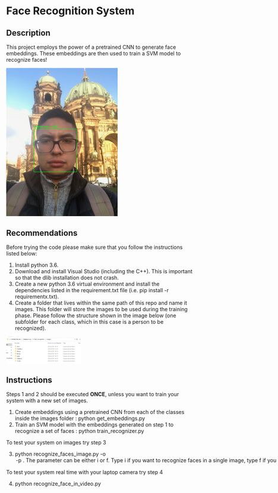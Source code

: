 # Face Recognition System

## Description
This project employs the power of a pretrained CNN to generate face embeddings. These embeddings are then used to train a SVM model to recognize faces!

 <img src="explanation/xd.png" width="300"/>



## Recommendations

Before trying the code please make sure that you follow the instructions listed below:

1. Install python 3.6.
2. Download and install Visual Studio (including the C++). This is important so that the dlib installation does not crash.
3. Create a new python 3.6 virtual environment and install the dependencies listed in the requirement.txt file (i.e. pip install -r requirementx.txt).
4. Create a folder that lives within the same path of this repo and name it images. This folder will store the images to be used during the training phase. Please follow the structure shown in the image below (one subfolder for each class, which in this case is a person to be recognized).
 
 <img src="explanation/folder_structure.PNG" width="200"/>
 
## Instructions
Steps 1 and 2 should be executed **ONCE**, unless you want to train your system with a new set of images.

1. Create embeddings using a pretrained CNN from each of the classes inside the images folder : python get_embeddings.py
2. Train an SVM model with the embeddings generated on step 1 to recognize a set of faces : python train_recognizer.py

To test your system on images try step 3

3. python recognize_faces_image.py -o <option> -p <path>. The <option> parameter can be either i or f. Type *i* if you want to recognize faces in a single image, type *f* if you want to recognize faces inside a folder containing several images. 
The <path> option is the pointing to the image(s) to be recognized. If you typed i as option, it is expected to be a path pointing to a single file, if you typed f it is expected to be a path pointing to a folder.

To test your system real time with your laptop camera try step 4

4. python recognize_face_in_video.py
